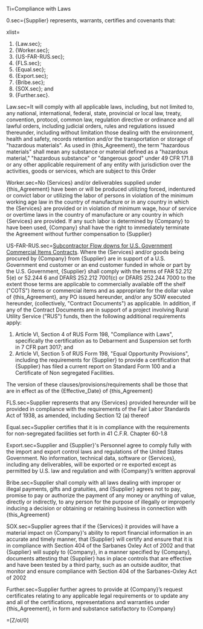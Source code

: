 Ti=Compliance with Laws

0.sec={Supplier} represents, warrants, certifies and covenants that:

xlist=<ol><li>{Law.sec};</li><li>{Worker.sec};</li><li>{US-FAR-RUS.sec};</li><li>{FLS.sec};</li><li>{Equal.sec};</li><li>{Export.sec};</li><li>{Bribe.sec};</li><li>{SOX.sec}; and</li><li>{Further.sec}.</li></ol>

Law.sec=It will comply with all applicable laws, including, but not limited to, any national, international, federal, state, provincial or local law, treaty, convention, protocol, common law, regulation directive or ordinance and all lawful orders, including judicial orders, rules and regulations issued thereunder, including without limitation those dealing with the environment, health and safety, records retention and/or the transportation or storage of "hazardous materials". As used in {this_Agreement}, the term "hazardous materials" shall mean any substance or material defined as a "hazardous material," "hazardous substance" or "dangerous good" under 49 CFR 171.8 or any other applicable requirement of any entity with jurisdiction over the activities, goods or services, which are subject to this Order

Worker.sec=No {Services} and/or deliverables supplied under {this_Agreement} have been or will be produced utilizing forced, indentured or convict labor or utilizing the labor of persons in violation of the minimum working age law in the country of manufacture or in any country in which the {Services} are provided or in violation of minimum wage, hour of service or overtime laws in the country of manufacture or any country in which {Services} are provided. If any such labor is determined by {Company} to have been used, {Company} shall have the right to immediately terminate the Agreement without further compensation to {Supplier}

US-FAR-RUS.sec=<u>Subcontractor Flow downs for U.S. Government Commercial Items Contracts</u>. Where the {Services} and/or goods being procured by {Company} from {Supplier} are in support of a U.S. Government end customer or an end customer funded in whole or part by the U.S. Government, {Supplier} shall comply with the terms of FAR 52.212 5(e) or 52.244 6 and DFARS 252.212 7001(c) or DFARS 252.244 7000 to the extent those terms are applicable to commercially available off the shelf ("COTS") items or commercial items and as appropriate for the dollar value of {this_Agreement}, any PO issued hereunder, and/or any SOW executed hereunder, (collectively, "Contract Documents") as applicable. In addition, if any of the Contract Documents are in support of a project involving Rural Utility Service ("RUS") funds, then the following additional requirements apply: <ol><li>Article VI, Section 4 of RUS Form 198, "Compliance with Laws", specifically the certification as to Debarment and Suspension set forth in 7 CFR part 3017; and</li><li>Article VI, Section 5 of RUS Form 198, "Equal Opportunity Provisions", including the requirements for {Supplier} to provide a certification that {Supplier} has filed a current report on Standard Form 100 and a Certificate of Non segregated Facilities.</li></ol> The version of these clauses/provisions/requirements shall be those that are in effect as of the {Effective_Date} of {this_Agreement}

FLS.sec=Supplier represents that any {Services} provided hereunder will be provided in compliance with the requirements of the Fair Labor Standards Act of 1938, as amended, including Section 12 (a) thereof

Equal.sec=Supplier certifies that it is in compliance with the requirements for non-segregated facilities set forth in 41 C.F.R. Chapter 60-1.8

Export.sec=Supplier and {Supplier}'s Personnel agree to comply fully with the import and export control laws and regulations of the United States Government. No information, technical data, software or {Services}, including any deliverables, will be exported or re exported except as permitted by U.S. law and regulation and with {Company}’s written approval

Bribe.sec=Supplier shall comply with all laws dealing with improper or illegal payments, gifts and gratuities, and {Supplier} agrees not to pay, promise to pay or authorize the payment of any money or anything of value, directly or indirectly, to any person for the purpose of illegally or improperly inducing a decision or obtaining or retaining business in connection with {this_Agreement}

SOX.sec=Supplier agrees that if the {Services} it provides will have a material impact on {Company}'s ability to report financial information in an accurate and timely manner, that {Supplier} will certify and ensure that it is in compliance with Section 404 of the Sarbanes Oxley Act of 2002 and that {Supplier} will supply to {Company}, in a manner specified by {Company}, documents attesting that {Supplier} has in place controls that are effective and have been tested by a third party, such as an outside auditor, that monitor and ensure compliance with Section 404 of the Sarbanes-Oxley Act of 2002

Further.sec=Supplier further agrees to provide at {Company}’s request certificates relating to any applicable legal requirements or to update any and all of the certifications, representations and warranties under {this_Agreement}, in form and substance satisfactory to {Company}

=[Z/ol/0]
